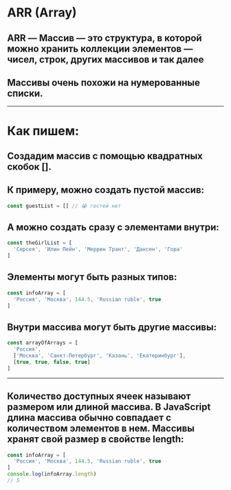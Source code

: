 # ARR (Array)
## ARR — Массив — это структура, в которой можно хранить коллекции элементов — чисел, строк, других массивов и так далее

## Массивы очень похожи на нумерованные списки.

---

# Как пишем:
## Создадим массив с помощью квадратных скобок [].

## К примеру, можно создать пустой массив:
``` js 
const guestList = [] // 😭 гостей нет
```
## А можно создать сразу с элементами внутри:

``` js 
const theGirlList = [
  'Серсея', 'Илин Пейн', 'Меррин Трант', 'Дансен', 'Гора'
]
```

## Элементы могут быть разных типов:

``` js 
const infoArray = [
  'Россия', 'Москва', 144.5, 'Russian ruble', true
]
```

## Внутри массива могут быть другие массивы:

```js 
const arrayOfArrays = [
  'Россия',
  ['Москва', 'Санкт-Петербург', 'Казань', 'Екатеринбург'],
  [true, true, false, true]
]
```
---

## Количество доступных ячеек называют размером или длиной массива. В JavaScript длина массива обычно совпадает с количеством элементов в нем. Массивы хранят свой размер в свойстве length:
```js
const infoArray = [
  'Россия', 'Москва', 144.5, 'Russian ruble', true
]
console.log(infoArray.length)
// 5
```
